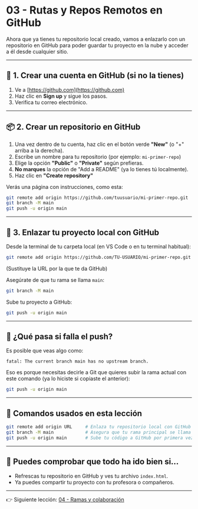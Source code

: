 # 03 - Rutas y Repos Remotos en GitHub

Ahora que ya tienes tu repositorio local creado, vamos a enlazarlo con un repositorio en GitHub para poder guardar tu proyecto en la nube y acceder a él desde cualquier sitio.

---

## 🐙 1. Crear una cuenta en GitHub (si no la tienes)

1. Ve a [https://github.com](https://github.com)
2. Haz clic en **Sign up** y sigue los pasos.
3. Verifica tu correo electrónico.

---

## 📦 2. Crear un repositorio en GitHub

1. Una vez dentro de tu cuenta, haz clic en el botón verde **"New"** (o "+" arriba a la derecha).
2. Escribe un nombre para tu repositorio (por ejemplo: `mi-primer-repo`)
3. Elige la opción **"Public"** o **"Private"** según prefieras.
4. **No marques** la opción de "Add a README" (ya lo tienes tú localmente).
5. Haz clic en **"Create repository"**

Verás una página con instrucciones, como esta:

```bash
git remote add origin https://github.com/tuusuario/mi-primer-repo.git
git branch -M main
git push -u origin main
```

---

## 🔗 3. Enlazar tu proyecto local con GitHub

Desde la terminal de tu carpeta local (en VS Code o en tu terminal habitual):

```bash
git remote add origin https://github.com/TU-USUARIO/mi-primer-repo.git
```

(Sustituye la URL por la que te da GitHub)

Asegúrate de que tu rama se llama `main`:

```bash
git branch -M main
```

Sube tu proyecto a GitHub:

```bash
git push -u origin main
```

---

## 🚨 ¿Qué pasa si falla el push?

Es posible que veas algo como:

```
fatal: The current branch main has no upstream branch.
```

Eso es porque necesitas decirle a Git que quieres subir la rama actual con este comando (ya lo hiciste si copiaste el anterior):

```bash
git push -u origin main
```

---

## 🧭 Comandos usados en esta lección

```bash
git remote add origin URL     # Enlaza tu repositorio local con GitHub
git branch -M main            # Asegura que tu rama principal se llama 'main'
git push -u origin main       # Sube tu código a GitHub por primera vez
```

---

## 📍 Puedes comprobar que todo ha ido bien si...

* Refrescas tu repositorio en GitHub y ves tu archivo `index.html`.
* Ya puedes compartir tu proyecto con tu profesora o compañeros.

---

👉 Siguiente lección: [04 - Ramas y colaboración](https://github.com/Yelose/git-tutorial-webdev/blob/main/04-ramas-y-colaboracion/README.md)


